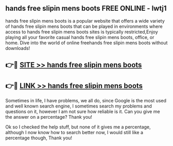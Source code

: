 ## hands free slipin mens boots FREE ONLINE - lwtj1

hands free slipin mens boots is a popular website that offers a wide variety of hands free slipin mens boots that can be played in environments where access to hands free slipin mens boots sites is typically restricted,Enjoy playing all your favorite casual hands free slipin mens boots, office, or home. Dive into the world of online freehands free slipin mens boots without downloads!

## 👉🔴 [SITE >> hands free slipin mens boots](http://news.freeplayer.one?title=hands_free_slipin_mens_boots&ref=FRRE)

## 👉🔴 [LINK >> hands free slipin mens boots](http://news.freeplayer.one?title=hands_free_slipin_mens_boots&ref=FREE)

Sometimes in life, I have problems, we all do, since Google is the most used and well known search engine, I sometimes search my problems and questions on it, however I am not sure how reliable is it. Can you give me the answer on a percentage? Thank you!

Ok so I checked the help stuff, but none of it gives me a percentage, although I now know how to search better now, I would still like a percentage though, Thank you!